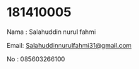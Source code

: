 # 181410005
Nama : Salahuddin nurul fahmi

Email: Salahuddinnurulfahmi31@gmail.com

No   : 085603266100
